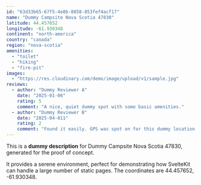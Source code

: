 ```yaml
---
id: "63d33b65-67f5-4e8b-8058-853fef4acf17"
name: "Dummy Campsite Nova Scotia 47830"
latitude: 44.457652
longitude: -61.930348
continent: "north-america"
country: "canada"
region: "nova-scotia"
amenities:
  - "toilet"
  - "hiking"
  - "fire-pit"
images:
  - "https://res.cloudinary.com/demo/image/upload/v1/sample.jpg"
reviews:
  - author: "Dummy Reviewer A"
    date: "2025-01-06"
    rating: 5
    comment: "A nice, quiet dummy spot with some basic amenities."
  - author: "Dummy Reviewer B"
    date: "2025-04-011"
    rating: 2
    comment: "Found it easily. GPS was spot on for this dummy location."
---
```


This is a **dummy description** for Dummy Campsite Nova Scotia 47830, generated for the proof of concept.

It provides a serene environment, perfect for demonstrating how SvelteKit can handle a large number of static pages. The coordinates are 44.457652, -61.930348.
